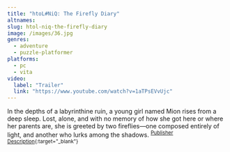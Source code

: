 ```yaml
---
title: "htoL#NiQ: The Firefly Diary"
altnames:
slug: htol-niq-the-firefly-diary
image: /images/36.jpg
genres:
  - adventure
  - puzzle-platformer
platforms:
  - pc
  - vita
video:
  label: "Trailer"
  link: "https://www.youtube.com/watch?v=1aTPsEVvUjc"
---
```


 In the depths of a labyrinthine ruin, a young girl named Mion rises from a deep sleep. Lost, alone, and with no memory of how she got here or where her parents are, she is greeted by two fireflies—one composed entirely of light, and another who lurks among the shadows. <sup>[Publisher Description](https://store.steampowered.com/app/368640/htoLNiQ_The_Firefly_Diary/){:target="_blank"}</sup>
